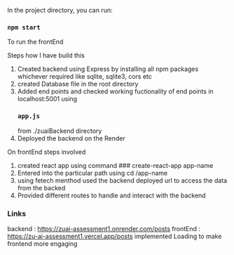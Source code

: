 In the project directory, you can run:

### `npm start` 
To run the frontEnd 


Steps how I have build this 
1. Created backend using Express by installing all npm packages whichever required like sqlite, sqlite3, cors etc
2. created Database file in the root directory
3. Added end points and checked working fuctionality of end points in localhost:5001 using
   ### `app.js`
   from ./zuaiBackend directory
5. Deployed the backend on the Render

On frontEnd steps involved 
1. created react app using command ### create-react-app app-name
2. Entered into the particular path using cd /app-name
3. using fetech menthod used the backend deployed url to access the data from the backed
4. Provided different routes to handle and interact with the backend

### Links 
backend :  https://zuai-assessment1.onrender.com/posts 
frontEnd : https://zu-ai-assessment1.vercel.app/posts 
implemented Loading to make frontend more engaging 
   

